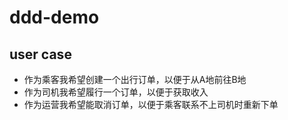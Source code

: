 # ddd-demo
## user case
- 作为乘客我希望创建一个出行订单，以便于从A地前往B地
- 作为司机我希望履行一个订单，以便于获取收入
- 作为运营我希望能取消订单，以便于乘客联系不上司机时重新下单
